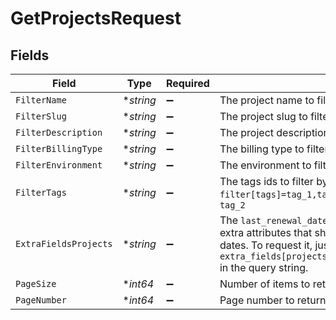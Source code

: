# GetProjectsRequest


## Fields

| Field                                                                                                                                                                                                                                         | Type                                                                                                                                                                                                                                          | Required                                                                                                                                                                                                                                      | Description                                                                                                                                                                                                                                   |
| --------------------------------------------------------------------------------------------------------------------------------------------------------------------------------------------------------------------------------------------- | --------------------------------------------------------------------------------------------------------------------------------------------------------------------------------------------------------------------------------------------- | --------------------------------------------------------------------------------------------------------------------------------------------------------------------------------------------------------------------------------------------- | --------------------------------------------------------------------------------------------------------------------------------------------------------------------------------------------------------------------------------------------- |
| `FilterName`                                                                                                                                                                                                                                  | **string*                                                                                                                                                                                                                                     | :heavy_minus_sign:                                                                                                                                                                                                                            | The project name to filter by                                                                                                                                                                                                                 |
| `FilterSlug`                                                                                                                                                                                                                                  | **string*                                                                                                                                                                                                                                     | :heavy_minus_sign:                                                                                                                                                                                                                            | The project slug to filter by                                                                                                                                                                                                                 |
| `FilterDescription`                                                                                                                                                                                                                           | **string*                                                                                                                                                                                                                                     | :heavy_minus_sign:                                                                                                                                                                                                                            | The project description to filter by                                                                                                                                                                                                          |
| `FilterBillingType`                                                                                                                                                                                                                           | **string*                                                                                                                                                                                                                                     | :heavy_minus_sign:                                                                                                                                                                                                                            | The billing type to filter by                                                                                                                                                                                                                 |
| `FilterEnvironment`                                                                                                                                                                                                                           | **string*                                                                                                                                                                                                                                     | :heavy_minus_sign:                                                                                                                                                                                                                            | The environment to filter by                                                                                                                                                                                                                  |
| `FilterTags`                                                                                                                                                                                                                                  | **string*                                                                                                                                                                                                                                     | :heavy_minus_sign:                                                                                                                                                                                                                            | The tags ids to filter by, separated by comma, e.g. `filter[tags]=tag_1,tag_2`will return projects with `tag_1` AND `tag_2`                                                                                                                   |
| `ExtraFieldsProjects`                                                                                                                                                                                                                         | **string*                                                                                                                                                                                                                                     | :heavy_minus_sign:                                                                                                                                                                                                                            | The `last_renewal_date` and `next_renewal_date` are provided as extra attributes that show previous and future billing cycle dates. To request it, just set `extra_fields[projects]=last_renewal_date,next_renewal_date` in the query string. |
| `PageSize`                                                                                                                                                                                                                                    | **int64*                                                                                                                                                                                                                                      | :heavy_minus_sign:                                                                                                                                                                                                                            | Number of items to return per page                                                                                                                                                                                                            |
| `PageNumber`                                                                                                                                                                                                                                  | **int64*                                                                                                                                                                                                                                      | :heavy_minus_sign:                                                                                                                                                                                                                            | Page number to return (starts at 1)                                                                                                                                                                                                           |